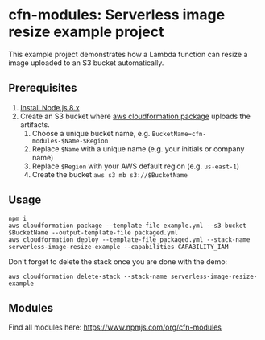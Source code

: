 # cfn-modules: Serverless image resize example project

This example project demonstrates how a Lambda function can resize a image uploaded to an S3 bucket automatically.

## Prerequisites

1. [Install Node.js 8.x](https://nodejs.org/)
2. Create an S3 bucket where [aws cloudformation package](https://docs.aws.amazon.com/cli/latest/reference/cloudformation/package.html) uploads the artifacts.
    1. Choose a unique bucket name, e.g. `BucketName=cfn-modules-$Name-$Region`
    2. Replace `$Name` with a unique name (e.g. your initials or company name)
    3. Replace `$Region` with your AWS default region (e.g. `us-east-1`)
    4. Create the bucket `aws s3 mb s3://$BucketName`

## Usage

```
npm i
aws cloudformation package --template-file example.yml --s3-bucket $BucketName --output-template-file packaged.yml
aws cloudformation deploy --template-file packaged.yml --stack-name serverless-image-resize-example --capabilities CAPABILITY_IAM
```

Don't forget to delete the stack once you are done with the demo:

```
aws cloudformation delete-stack --stack-name serverless-image-resize-example
```

## Modules

Find all modules here: https://www.npmjs.com/org/cfn-modules
